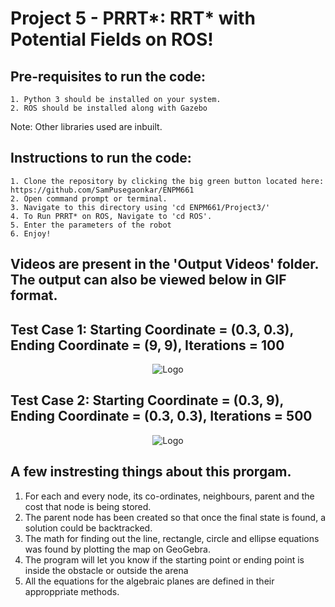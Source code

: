 <h1>Project 5 - PRRT*: RRT* with Potential Fields on ROS!</h1>

  <h2>Pre-requisites to run the code:</h2>

    1. Python 3 should be installed on your system.
    2. ROS should be installed along with Gazebo

Note:  Other libraries used are inbuilt.</br>

  <h2>Instructions to run the code:</h2>
  
    1. Clone the repository by clicking the big green button located here: https://github.com/SamPusegaonkar/ENPM661
    2. Open command prompt or terminal.
    3. Navigate to this directory using 'cd ENPM661/Project3/'
    4. To Run PRRT* on ROS, Navigate to 'cd ROS'.
    5. Enter the parameters of the robot
    6. Enjoy!


<h2>Videos are present in the 'Output Videos' folder. The output can also be viewed below in GIF format.</h2>

<h2> Test Case 1: Starting Coordinate = (0.3, 0.3), Ending Coordinate = (9, 9), Iterations = 100</h2>

<p align="center">
  <img src="https://user-images.githubusercontent.com/12711480/117591930-93a54700-b104-11eb-9bda-76593ecc76ab.gif" alt="Logo"/>
</p>
<h2> Test Case 2: Starting Coordinate = (0.3, 9), Ending Coordinate = (0.3, 0.3), Iterations = 500 </h2>

<p align="center">
  <img src="https://user-images.githubusercontent.com/12711480/117591789-03670200-b104-11eb-985d-75b78a4ca7ac.gif" alt="Logo"/>
</p>


## A few instresting things about this prorgam.
  1. For each and every node, its co-ordinates, neighbours, parent and the cost that node is being stored.
  2. The parent node has been created so that once the final state is found, a solution could be backtracked.
  3. The math for finding out the line, rectangle, circle and ellipse equations was found by plotting the map on GeoGebra.
  4. The program will let you know if the starting point or ending point is inside the obstacle or outside the arena
  5. All the equations for the algebraic planes are defined in their approppriate methods.